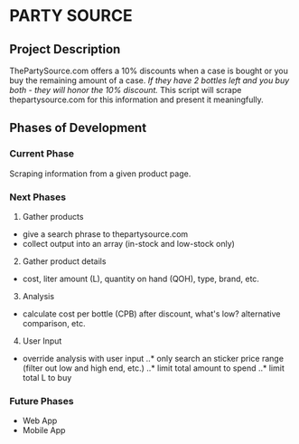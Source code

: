 # PARTY SOURCE 
## Project Description
ThePartySource.com offers a 10% discounts when a case is bought or you buy the remaining amount of a case.
_If they have 2 bottles left and you buy both - they will honor the 10% discount._
This script will scrape thepartysource.com for this information and present it meaningfully.

## Phases of Development

### Current Phase
Scraping information from a given product page.

### Next Phases
1. Gather products
* give a search phrase to thepartysource.com
* collect output into an array (in-stock and low-stock only)
2. Gather product details
* cost,  liter amount (L), quantity on hand (QOH), type, brand, etc.
3. Analysis
* calculate cost per bottle (CPB) after discount,  what's low? alternative comparison, etc.
4. User Input
* override analysis with user input
..* only search an sticker price range (filter out low and high end, etc.)
..* limit total amount to spend
..* limit total L to buy

### Future Phases
* Web App
* Mobile App
